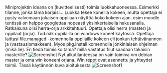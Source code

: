 Miniprojektin ideana on (kuvitteelisesti) toimia luokkahuoneessa. Esimerkki tilanne, jonka tämä korjaisi...
Luokka tekee koneilla kokeen, mutta opettaja ei pysty valvomaan jokaisen oppilaan näyttöä koko kokeen ajan.
esim moodle tentissä on helppo googlettaa nopeasti yksinkertaisella hakusanalla.
Ratkaisuna olisi herra-orja arkkitehtuuri. Opettaja olisi herra (master) ja oppilaat (orjia). Tod.näk oppilailla on windows koneet käytössä. Opettaja laittasi file.managed
-komennolla oppilaille kokeen eli jonkun tehtävänannon ja (vastauslomakkeen). Myös pkg.install komennolla jonkinlaisen ohjelman (mikä lie). 
En tiedä toimisiko tämä? millä vastatus filut saadaan takaisin masterille? 
![Screenshot](https://i.imgur.com/iErxH0g.png)
Nyt alkutilanteessa on vain toimiva vm debian master ja oma win koneeni orjana. Win repot ovat asennettu ja yhteydet toimii.
Tässä käytännön kuva aloituksesta ![Screenshot1](https://i.imgur.com/1XJp2If.png)
